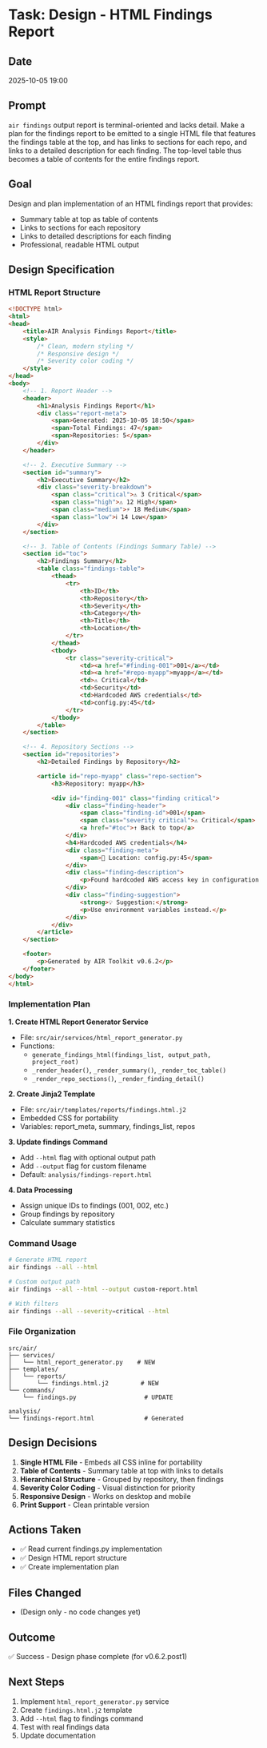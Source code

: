 # Task: Design - HTML Findings Report

## Date
2025-10-05 19:00

## Prompt
`air findings` output report is terminal-oriented and lacks detail. Make a plan for the findings report to be emitted to a single HTML file that features the findings table at the top, and has links to sections for each repo, and links to a detailed description for each finding. The top-level table thus becomes a table of contents for the entire findings report.

## Goal
Design and plan implementation of an HTML findings report that provides:
- Summary table at top as table of contents
- Links to sections for each repository
- Links to detailed descriptions for each finding
- Professional, readable HTML output

## Design Specification

### HTML Report Structure

```html
<!DOCTYPE html>
<html>
<head>
    <title>AIR Analysis Findings Report</title>
    <style>
        /* Clean, modern styling */
        /* Responsive design */
        /* Severity color coding */
    </style>
</head>
<body>
    <!-- 1. Report Header -->
    <header>
        <h1>Analysis Findings Report</h1>
        <div class="report-meta">
            <span>Generated: 2025-10-05 18:50</span>
            <span>Total Findings: 47</span>
            <span>Repositories: 5</span>
        </div>
    </header>

    <!-- 2. Executive Summary -->
    <section id="summary">
        <h2>Executive Summary</h2>
        <div class="severity-breakdown">
            <span class="critical">⚠️ 3 Critical</span>
            <span class="high">⚠️ 12 High</span>
            <span class="medium">⚡ 18 Medium</span>
            <span class="low">ℹ️ 14 Low</span>
        </div>
    </section>

    <!-- 3. Table of Contents (Findings Summary Table) -->
    <section id="toc">
        <h2>Findings Summary</h2>
        <table class="findings-table">
            <thead>
                <tr>
                    <th>ID</th>
                    <th>Repository</th>
                    <th>Severity</th>
                    <th>Category</th>
                    <th>Title</th>
                    <th>Location</th>
                </tr>
            </thead>
            <tbody>
                <tr class="severity-critical">
                    <td><a href="#finding-001">001</a></td>
                    <td><a href="#repo-myapp">myapp</a></td>
                    <td>⚠️ Critical</td>
                    <td>Security</td>
                    <td>Hardcoded AWS credentials</td>
                    <td>config.py:45</td>
                </tr>
            </tbody>
        </table>
    </section>

    <!-- 4. Repository Sections -->
    <section id="repositories">
        <h2>Detailed Findings by Repository</h2>

        <article id="repo-myapp" class="repo-section">
            <h3>Repository: myapp</h3>

            <div id="finding-001" class="finding critical">
                <div class="finding-header">
                    <span class="finding-id">001</span>
                    <span class="severity critical">⚠️ Critical</span>
                    <a href="#toc">↑ Back to top</a>
                </div>
                <h4>Hardcoded AWS credentials</h4>
                <div class="finding-meta">
                    <span>📁 Location: config.py:45</span>
                </div>
                <div class="finding-description">
                    <p>Found hardcoded AWS access key in configuration.</p>
                </div>
                <div class="finding-suggestion">
                    <strong>💡 Suggestion:</strong>
                    <p>Use environment variables instead.</p>
                </div>
            </div>
        </article>
    </section>

    <footer>
        <p>Generated by AIR Toolkit v0.6.2</p>
    </footer>
</body>
</html>
```

### Implementation Plan

**1. Create HTML Report Generator Service**
- File: `src/air/services/html_report_generator.py`
- Functions:
  - `generate_findings_html(findings_list, output_path, project_root)`
  - `_render_header()`, `_render_summary()`, `_render_toc_table()`
  - `_render_repo_sections()`, `_render_finding_detail()`

**2. Create Jinja2 Template**
- File: `src/air/templates/reports/findings.html.j2`
- Embedded CSS for portability
- Variables: report_meta, summary, findings_list, repos

**3. Update findings Command**
- Add `--html` flag with optional output path
- Add `--output` flag for custom filename
- Default: `analysis/findings-report.html`

**4. Data Processing**
- Assign unique IDs to findings (001, 002, etc.)
- Group findings by repository
- Calculate summary statistics

### Command Usage

```bash
# Generate HTML report
air findings --all --html

# Custom output path
air findings --all --html --output custom-report.html

# With filters
air findings --all --severity=critical --html
```

### File Organization

```
src/air/
├── services/
│   └── html_report_generator.py    # NEW
├── templates/
│   └── reports/
│       └── findings.html.j2         # NEW
└── commands/
    └── findings.py                   # UPDATE

analysis/
└── findings-report.html              # Generated
```

## Design Decisions

1. **Single HTML File** - Embeds all CSS inline for portability
2. **Table of Contents** - Summary table at top with links to details
3. **Hierarchical Structure** - Grouped by repository, then findings
4. **Severity Color Coding** - Visual distinction for priority
5. **Responsive Design** - Works on desktop and mobile
6. **Print Support** - Clean printable version

## Actions Taken
- ✅ Read current findings.py implementation
- ✅ Design HTML report structure
- ✅ Create implementation plan

## Files Changed
- (Design only - no code changes yet)

## Outcome
✅ Success - Design phase complete (for v0.6.2.post1)

## Next Steps
1. Implement `html_report_generator.py` service
2. Create `findings.html.j2` template
3. Add `--html` flag to findings command
4. Test with real findings data
5. Update documentation
